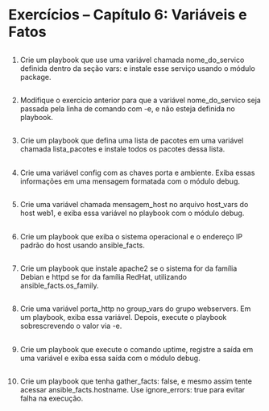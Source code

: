 # Exercícios – Capítulo 6: Variáveis e Fatos

##
1. Crie um playbook que use uma variável chamada nome_do_servico definida dentro da seção vars: e instale esse serviço usando o módulo package.

##
2. Modifique o exercício anterior para que a variável nome_do_servico seja passada pela linha de comando com -e, e não esteja definida no playbook.

##
3. Crie um playbook que defina uma lista de pacotes em uma variável chamada lista_pacotes e instale todos os pacotes dessa lista.

##
4. Crie uma variável config com as chaves porta e ambiente. Exiba essas informações em uma mensagem formatada com o módulo debug.

##
5. Crie uma variável chamada mensagem_host no arquivo host_vars do host web1, e exiba essa variável no playbook com o módulo debug.

##
6. Crie um playbook que exiba o sistema operacional e o endereço IP padrão do host usando ansible_facts.

##
7. Crie um playbook que instale apache2 se o sistema for da família Debian e httpd se for da família RedHat, utilizando ansible_facts.os_family.

##
8. Crie uma variável porta_http no group_vars do grupo webservers. Em um playbook, exiba essa variável. Depois, execute o playbook sobrescrevendo o valor via -e.

##
9. Crie um playbook que execute o comando uptime, registre a saída em uma variável e exiba essa saída com o módulo debug.

##
10. Crie um playbook que tenha gather_facts: false, e mesmo assim tente acessar ansible_facts.hostname. Use ignore_errors: true para evitar falha na execução.


